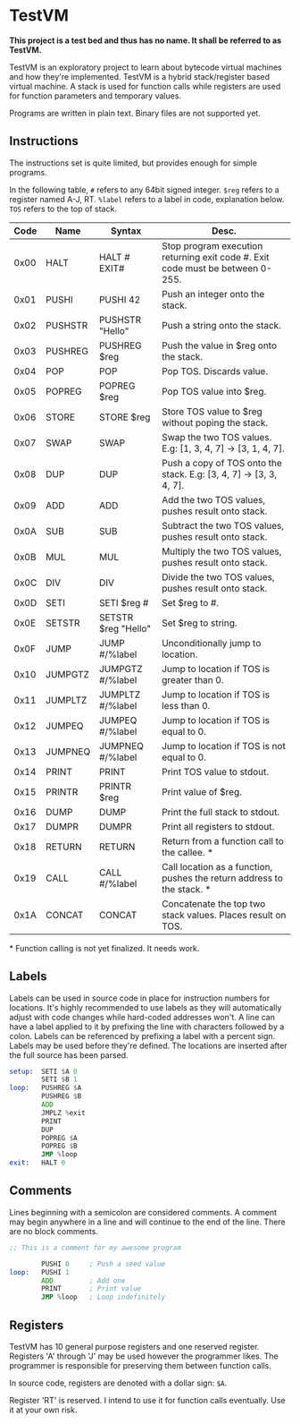 # TestVM

**This project is a test bed and thus has no name. It shall be referred to as TestVM.**

TestVM is an exploratory project to learn about bytecode virtual machines and how they're implemented.
TestVM is a hybrid stack/register based virtual machine. A stack is used for function calls while registers
are used for function parameters and temporary values.

Programs are written in plain text. Binary files are not supported yet.

## Instructions

The instructions set is quite limited, but provides enough for simple programs.

In the following table, `#` refers to any 64bit signed integer. `$reg` refers to a register named A-J, RT.
`%label` refers to a label in code, explanation below. `TOS` refers to the top of stack.

| Code | Name    | Syntax              | Desc.                                                                          |
|------|---------|---------------------|--------------------------------------------------------------------------------|
| 0x00 | HALT    | HALT # EXIT#        | Stop program execution returning exit code #. Exit code must be between 0-255. |
| 0x01 | PUSHI   | PUSHI 42            | Push an integer onto the stack.                                                |
| 0x02 | PUSHSTR | PUSHSTR "Hello"     | Push a string onto the stack.                                                  |
| 0x03 | PUSHREG | PUSHREG $reg        | Push the value in $reg onto the stack.                                         |
| 0x04 | POP     | POP                 | Pop TOS. Discards value.                                                       |
| 0x05 | POPREG  | POPREG $reg         | Pop TOS value into $reg.                                                       |
| 0x06 | STORE   | STORE $reg          | Store TOS value to $reg without poping the stack.                              |
| 0x07 | SWAP    | SWAP                | Swap the two TOS values. E.g: [1, 3, 4, 7] -> [3, 1, 4, 7].                    |
| 0x08 | DUP     | DUP                 | Push a copy of TOS onto the stack. E.g: [3, 4, 7] -> [3, 3, 4, 7].             |
| 0x09 | ADD     | ADD                 | Add the two TOS values, pushes result onto stack.                              |
| 0x0A | SUB     | SUB                 | Subtract the two TOS values, pushes result onto stack.                         |
| 0x0B | MUL     | MUL                 | Multiply the two TOS values, pushes result onto stack.                         |
| 0x0C | DIV     | DIV                 | Divide the two TOS values, pushes result onto stack.                           |
| 0x0D | SETI    | SETI $reg #         | Set $reg to #.                                                                 |
| 0x0E | SETSTR  | SETSTR $reg "Hello" | Set $reg to string.                                                            |
| 0x0F | JUMP    | JUMP #/%label       | Unconditionally jump to location.                                              |
| 0x10 | JUMPGTZ | JUMPGTZ #/%label    | Jump to location if TOS is greater than 0.                                     |
| 0x11 | JUMPLTZ | JUMPLTZ #/%label    | Jump to location if TOS is less than 0.                                        |
| 0x12 | JUMPEQ  | JUMPEQ #/%label     | Jump to location if TOS is equal to 0.                                         |
| 0x13 | JUMPNEQ | JUMPNEQ #/%label    | Jump to location if TOS is not equal to 0.                                     |
| 0x14 | PRINT   | PRINT               | Print TOS value to stdout.                                                     |
| 0x15 | PRINTR  | PRINTR $reg         | Print value of $reg.                                                           |
| 0x16 | DUMP    | DUMP                | Print the full stack to stdout.                                                |
| 0x17 | DUMPR   | DUMPR               | Print all registers to stdout.                                                 |
| 0x18 | RETURN  | RETURN              | Return from a function call to the callee. *                                   |
| 0x19 | CALL    | CALL #/%label       | Call location as a function, pushes the return address to the stack. *         |
| 0x1A | CONCAT  | CONCAT              | Concatenate the top two stack values. Places result on TOS.                    |

\* Function calling is not yet finalized. It needs work.

## Labels

Labels can be used in source code in place for instruction numbers for locations. It's highly recommended to use labels
as they will automatically adjust with code changes while hard-coded addresses won't. A line can have a label applied to
it by prefixing the line with characters followed by a colon. Labels can be referenced by prefixing a label with a percent
sign. Labels may be used before they're defined. The locations are inserted after the full source has been parsed.

```asm
setup:  SETI $A 0
        SETI $B 1
loop:   PUSHREG $A
        PUSHREG $B
        ADD
        JMPLZ %exit
        PRINT
        DUP
        POPREG $A
        POPREG $B
        JMP %loop
exit:   HALT 0
```

## Comments

Lines beginning with a semicolon are considered comments. A comment may begin anywhere in a line and will continue to the
end of the line. There are no block comments.

```asm
;; This is a comment for my awesome program

        PUSHI 0     ; Push a seed value
loop:   PUSHI 1
        ADD         ; Add one
        PRINT       ; Print value
        JMP %loop   ; Loop indefinitely
```

## Registers

TestVM has 10 general purpose registers and one reserved register. Registers 'A' through 'J' may be used however the programmer
likes. The programmer is responsible for preserving them between function calls.

In source code, registers are denoted with a dollar sign: `$A`.

Register 'RT' is reserved. I intend to use it for function calls eventually. Use it at your own risk.
